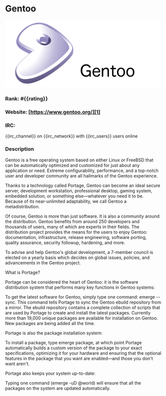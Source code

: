 Gentoo
===========
[![Gentoo](/images/gentoo.png)][1]

### Rank: #{{rating}}

### Website: [https://www.gentoo.org/][1]

### IRC:
{{irc_channel}} on {{irc_network}} with {{irc_users}} users online

### Description
Gentoo is a free operating system based on either Linux or FreeBSD that can be automatically optimized and customized for just about any application or need.
Extreme configurability, performance, and a top-notch user and developer community are all hallmarks of the Gentoo experience.

Thanks to a technology called Portage, Gentoo can become an ideal secure server, development workstation, professional desktop, gaming system, embedded solution, or something else—whatever you need it to be. Because of its near-unlimited adaptability, we call Gentoo a metadistribution.

Of course, Gentoo is more than just software. It is also a community around the distribution. Gentoo benefits from around 250 developers and thousands of users, many of which are experts in their fields. The distribution project provides the means for the users to enjoy Gentoo: documentation, infrastructure, release engineering, software porting, quality assurance, security followup, hardening, and more.

To advise and help Gentoo's global development, a 7-member council is elected on a yearly basis which decides on global issues, policies, and advancements in the Gentoo project.

What is Portage?

Portage can be considered the heart of Gentoo: it is the software distribution system that performs many key functions in Gentoo systems:

To get the latest software for Gentoo, simply type one command: emerge --sync. This command tells Portage to sync the Gentoo ebuild repository from a mirror. The ebuild repository contains a complete collection of scripts that are used by Portage to create and install the latest packages. Currently more than 19,000 unique packages are available for installation on Gentoo. New packages are being added all the time.

Portage is also the package installation system:

To install a package, type emerge package, at which point Portage automatically builds a custom version of the package to your exact specifications, optimizing it for your hardware and ensuring that the optional features in the package that you want are enabled—and those you don't want aren't.

Portage also keeps your system up-to-date:

Typing one command (emerge -uD @world) will ensure that all the packages on the system are updated automatically.

[1]: https://www.gentoo.org/ "Gentoo"
